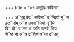 +++
title = "०१ अभूद्देवः सविता"

+++
अ᳓भूद् देवः᳓ सविता᳓ व᳓न्दियो नु᳓ न  
इदा᳓नीम् अ᳓ह्न उपवा᳓चियो नृ᳓भिः  
वि᳓ यो᳓ र᳓त्ना भ᳓जति मानवे᳓भियः  
श्रे᳓ष्ठं नो अ᳓त्र द्र᳓विणं य᳓था द᳓धत्